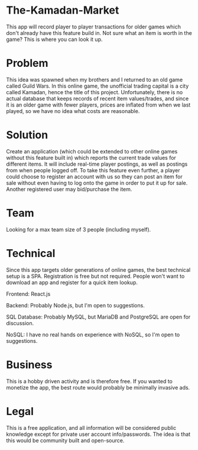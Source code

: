 # The-Kamadan-Market
This app will record player to player transactions for older games which don't already have this feature build in. Not sure what an item is worth in the game? This is where you can look it up.

# Problem
This idea was spawned when my brothers and I returned to an old game called Guild Wars. In this online game, the unofficial trading capital is a city called Kamadan, hence the title of this project. Unfortunately, there is no actual database that keeps records of recent item values/trades, and since it is an older game with fewer players, prices are inflated from when we last played, so we have no idea what costs are reasonable.

# Solution
Create an application (which could be extended to other online games without this feature built in) which reports the current trade values for different items. It will include real-time player postings, as well as postings from when people logged off. To take this feature even further, a player could choose to register an account with us so they can post an item for sale without even having to log onto the game in order to put it up for sale. Another registered user may bid/purchase the item.

# Team
Looking for a max team size of 3 people (including myself).

# Technical
Since this app targets older generations of online games, the best technical setup is a SPA. Registration is free but not required. People won't want to download an app and register for a quick item lookup. 

Frontend:
React.js

Backend:
Probably Node.js, but I'm open to suggestions.

SQL Database:
Probably MySQL, but MariaDB and PostgreSQL are open for discussion.

NoSQL:
I have no real hands on experience with NoSQL, so I'm open to suggestions.

# Business
This is a hobby driven activity and is therefore free. If you wanted to monetize the app, the best route would probably be minimally invasive ads.

# Legal
This is a free application, and all information will be considered public knowledge except for private user account info/passwords. The idea is that this would be community built and open-source.
